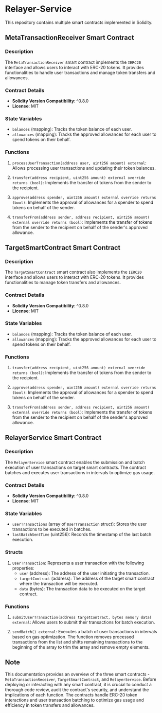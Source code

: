 # Relayer-Service

This repository contains multiple smart contracts implemented in Solidity.

## MetaTransactionReceiver Smart Contract

### Description

The `MetaTransactionReceiver` smart contract implements the `IERC20` interface and allows users to interact with ERC-20 tokens. It provides functionalities to handle user transactions and manage token transfers and allowances.

### Contract Details

- **Solidity Version Compatibility**: ^0.8.0
- **License**: MIT

### State Variables

- `balances` (mapping): Tracks the token balance of each user.
- `allowances` (mapping): Tracks the approved allowances for each user to spend tokens on their behalf.

### Functions

1. `processUserTransaction(address user, uint256 amount) external`: Allows processing user transactions and updating their token balances.

2. `transfer(address recipient, uint256 amount) external override returns (bool)`: Implements the transfer of tokens from the sender to the recipient.

3. `approve(address spender, uint256 amount) external override returns (bool)`: Implements the approval of allowances for a spender to spend tokens on behalf of the sender.

4. `transferFrom(address sender, address recipient, uint256 amount) external override returns (bool)`: Implements the transfer of tokens from the sender to the recipient on behalf of the sender's approved allowance.

## TargetSmartContract Smart Contract

### Description

The `TargetSmartContract` smart contract also implements the `IERC20` interface and allows users to interact with ERC-20 tokens. It provides functionalities to manage token transfers and allowances.

### Contract Details

- **Solidity Version Compatibility**: ^0.8.0
- **License**: MIT

### State Variables

- `balances` (mapping): Tracks the token balance of each user.
- `allowances` (mapping): Tracks the approved allowances for each user to spend tokens on their behalf.

### Functions

1. `transfer(address recipient, uint256 amount) external override returns (bool)`: Implements the transfer of tokens from the sender to the recipient.

2. `approve(address spender, uint256 amount) external override returns (bool)`: Implements the approval of allowances for a spender to spend tokens on behalf of the sender.

3. `transferFrom(address sender, address recipient, uint256 amount) external override returns (bool)`: Implements the transfer of tokens from the sender to the recipient on behalf of the sender's approved allowance.

## RelayerService Smart Contract

### Description

The `RelayerService` smart contract enables the submission and batch execution of user transactions on target smart contracts. The contract batches and executes user transactions in intervals to optimize gas usage.

### Contract Details

- **Solidity Version Compatibility**: ^0.8.0
- **License**: MIT

### State Variables

- `userTransactions` (array of `UserTransaction` struct): Stores the user transactions to be executed in batches.
- `lastBatchSentTime` (uint256): Records the timestamp of the last batch execution.

### Structs

1. `UserTransaction`: Represents a user transaction with the following properties:
   - `user` (address): The address of the user initiating the transaction.
   - `targetContract` (address): The address of the target smart contract where the transaction will be executed.
   - `data` (bytes): The transaction data to be executed on the target contract.

### Functions

1. `submitUserTransaction(address targetContract, bytes memory data) external`: Allows users to submit their transactions for batch execution.

2. `sendBatch() external`: Executes a batch of user transactions in intervals based on gas optimization. The function removes processed transactions from the list and shifts remaining transactions to the beginning of the array to trim the array and remove empty elements.

## Note

This documentation provides an overview of the three smart contracts - `MetaTransactionReceiver`, `TargetSmartContract`, and `RelayerService`. Before deploying or interacting with any smart contract, it is crucial to conduct a thorough code review, audit the contract's security, and understand the implications of each function. The contracts handle ERC-20 token interactions and user transaction batching to optimize gas usage and efficiency in token transfers and allowances.
